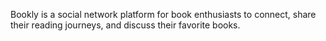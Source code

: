 Bookly is a social network platform for book enthusiasts to connect, share their reading journeys, and discuss their favorite books.